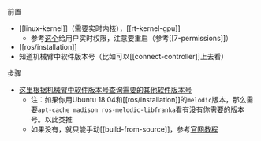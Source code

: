 前置
- [[linux-kernel]]（需要实时内核），[[rt-kernel-gpu]]
  - 参考[这个](https://frankaemika.github.io/docs/installation_linux.html#allow-a-user-to-set-real-time-permissions-for-its-processes)给用户实时权限，注意要重启（参考[[7-permissions]]）
- [[ros/installation]]
- 知道机械臂中软件版本号（比如可以[[connect-controller]]上去看）

步骤
- [这里根据机械臂中软件版本号查询需要的其他软件版本号](https://frankaemika.github.io/docs/compatibility.html)
  - 注：如果你用Ubuntu 18.04和[[ros/installation]]的`melodic`版本，那么需要`apt-cache madison ros-melodic-libfranka`看有没有你需要的版本号。以此类推
  - 如果没有，就只能手动[[build-from-source]]，参考[官网教程](https://frankaemika.github.io/docs/installation_linux.html#building-from-source)
